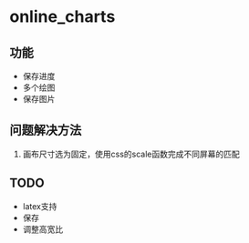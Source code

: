 # online_charts

## 功能

* 保存进度
* 多个绘图
* 保存图片

## 问题解决方法

1. 画布尺寸选为固定，使用css的scale函数完成不同屏幕的匹配

## TODO

* latex支持
* 保存
* 调整高宽比

